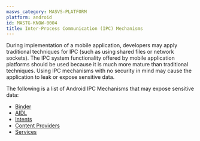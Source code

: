 ```yaml
---
masvs_category: MASVS-PLATFORM
platform: android
id: MASTG-KNOW-0004
title: Inter-Process Communication (IPC) Mechanisms
---
```


During implementation of a mobile application, developers may apply traditional techniques for IPC (such as using shared files or network sockets). The IPC system functionality offered by mobile application platforms should be used because it is much more mature than traditional techniques. Using IPC mechanisms with no security in mind may cause the application to leak or expose sensitive data.

The following is a list of Android IPC Mechanisms that may expose sensitive data:

- [Binder](https://developer.android.com/reference/android/os/Binder.html "Binder")
- [AIDL](https://developer.android.com/guide/components/aidl.html "AIDL")
- [Intents](https://developer.android.com/reference/android/content/Intent.html "Intent")
- [Content Providers](https://developer.android.com/reference/android/content/ContentProvider.html "ContentProvider")
- [Services](https://developer.android.com/guide/components/services.html "Services")
